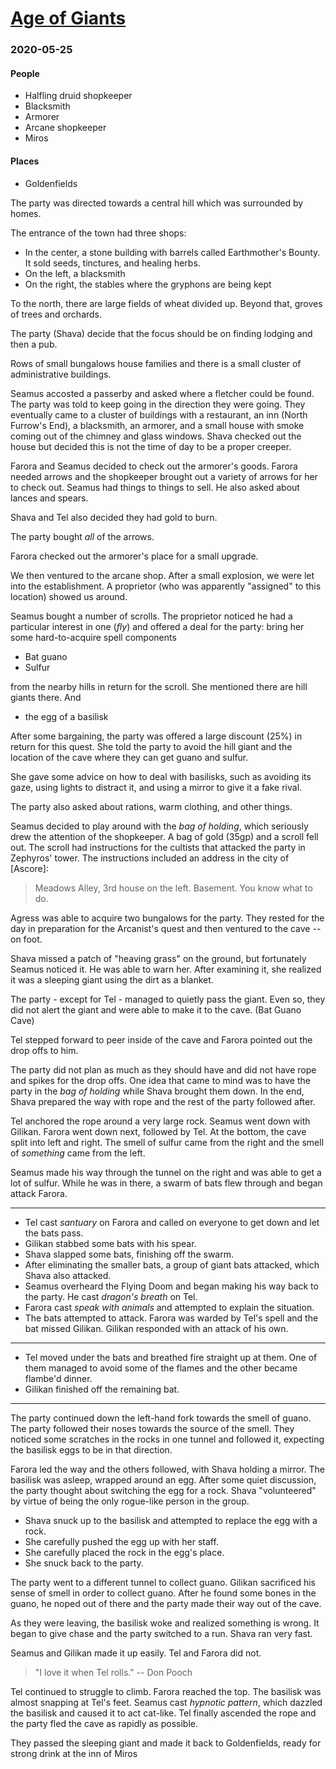 # [Age of Giants](README.md)
### 2020-05-25
#### People
* Halfling druid shopkeeper
* Blacksmith
* Armorer
* Arcane shopkeeper
* Miros
#### Places
* Goldenfields

The party was directed towards a central hill which was surrounded by homes.

The entrance of the town had three shops:
* In the center, a stone building with barrels called Earthmother's Bounty.  It sold seeds, tinctures, and healing herbs.
* On the left, a blacksmith
* On the right, the stables where the gryphons are being kept

To the north, there are large fields of wheat divided up.  Beyond that, groves of trees and orchards.

The party (Shava) decide that the focus should be on finding lodging and then a pub.

Rows of small bungalows house families and there is a small cluster of administrative buildings.

Seamus accosted a passerby and asked where a fletcher could be found.  The party was told to keep going in the direction they were going.  They eventually came to a cluster of buildings with  a restaurant, an inn (North Furrow's End), a blacksmith, an armorer, and a small house with smoke coming out of the chimney and glass windows.  Shava checked out the house but decided this is not the time of day to be a proper creeper.

Farora and Seamus decided to check out the armorer's goods.  Farora needed arrows and the shopkeeper brought out a variety of arrows for her to check out.  Seamus had things to things to sell.  He also asked about lances and spears.

Shava and Tel also decided they had gold to burn.

The party bought _all_ of the arrows.

Farora checked out the armorer's place for a small upgrade.

We then ventured to the arcane shop.  After a small explosion, we were let into the establishment.  A proprietor (who was apparently "assigned" to this location) showed us around.

Seamus bought a number of scrolls.  The proprietor noticed he had a particular interest in one (_fly_) and offered a deal for the party: bring her some hard-to-acquire spell components
* Bat guano
* Sulfur

from the nearby hills in return for the scroll.  She mentioned there are hill giants there.  And
* the egg of a basilisk

After some bargaining, the party was offered a large discount (25%) in return for this quest.  She told the party to avoid the hill giant and the location of the cave where they can get guano and sulfur.

She gave some advice on how to deal with basilisks, such as avoiding its gaze, using lights to distract it, and using a mirror to give it a fake rival.

The party also asked about rations, warm clothing, and other things.

Seamus decided to play around with the _bag of holding_, which seriously drew the attention of the shopkeeper.  A bag of gold (35gp) and a scroll fell out.  The scroll had instructions for the cultists that attacked the party in Zephyros' tower.  The instructions included an address in the city of [Ascore]:

> Meadows Alley, 3rd house on the left. Basement. You know what to do.

Agress was able to acquire two bungalows for the party.  They rested for the day in preparation for the Arcanist's quest and then ventured to the cave -- on foot.

Shava missed a patch of "heaving grass" on the ground, but fortunately Seamus noticed it.  He was able to warn her.  After examining it, she realized it was a sleeping giant using the dirt as a blanket.

The party - except for Tel - managed to quietly pass the giant.  Even so, they did not alert the giant and were able to make it to the cave. (Bat Guano Cave)

Tel stepped forward to peer inside of the cave and Farora pointed out the drop offs to him.

The party did not plan as much as they should have and did not have rope and spikes for the drop offs.  One idea that came to mind was to have the party in the _bag of holding_ while Shava brought them down.  In the end, Shava prepared the way with rope and the rest of the party followed after.

Tel anchored the rope around a very large rock.  Seamus went down with Gilikan.  Farora went down next, followed by Tel.  At the bottom, the cave split into left and right.  The smell of sulfur came from the right and the smell of _something_ came from the left.

Seamus made his way through the tunnel on the right and was able to get a lot of sulfur.  While he was in there, a swarm of bats flew through and began attack Farora.

----
* Tel cast _santuary_ on Farora and called on everyone to get down and let the bats pass.
* Gilikan stabbed some bats with his spear.
* Shava slapped some bats, finishing off the swarm.
* After eliminating the smaller bats, a group of giant bats attacked, which Shava also attacked.
* Seamus overheard the Flying Doom and began making his way back to the party.  He cast _dragon's breath_ on Tel.
* Farora cast _speak with animals_ and attempted to explain the situation.
* The bats attempted to attack.  Farora was warded by Tel's spell and the bat missed Gilikan.  Gilikan responded with an attack of his own.

---

* Tel moved under the bats and breathed fire straight up at them.  One of them managed to avoid some of the flames and the other became flambe'd dinner.
* Gilikan finished off the remaining bat.

---

The party continued down the left-hand fork towards the smell of guano.  The party followed their noses towards the source of the smell.  They noticed some scratches in the rocks in one tunnel and followed it, expecting the basilisk eggs to be in that direction.

Farora led the way and the others followed, with Shava holding a mirror.  The basilisk was asleep, wrapped around an egg.  After some quiet discussion, the party thought about switching the egg for a rock.  Shava "volunteered" by virtue of being the only rogue-like person in the group.

* Shava snuck up to the basilisk and attempted to replace the egg with a rock.
* She carefully pushed the egg up with her staff.
* She carefully placed the rock in the egg's place.
* She snuck back to the party.

The party went to a different tunnel to collect guano.  Gilikan sacrificed his sense of smell in order to collect guano.  After he found some bones in the guano, he noped out of there and the party made their way out of the cave.

As they were leaving, the basilisk woke and realized something is wrong.  It began to give chase and the party switched to a run.  Shava ran very fast.

Seamus and Gilikan made it up easily.  Tel and Farora did not.

> "I love it when Tel rolls." -- Don Pooch

Tel continued to struggle to climb.  Farora reached the top.  The basilisk was almost snapping at Tel's feet.  Seamus cast _hypnotic pattern_, which dazzled the basilisk and caused it to act cat-like. Tel finally ascended the rope and the party fled the cave as rapidly as possible.

They passed the sleeping giant and made it back to Goldenfields, ready for strong drink at the inn of Miros

